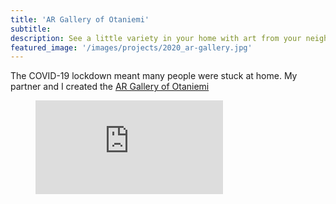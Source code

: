 ```yaml
---
title: 'AR Gallery of Otaniemi'
subtitle:
description: See a little variety in your home with art from your neighbors!
featured_image: '/images/projects/2020_ar-gallery.jpg'
---
```

The COVID-19 lockdown meant many people were stuck at home. My partner and I created the [AR Gallery of Otaniemi](https://otaniemi.glitch.me)

<!--
![alt text](/images/projects/ar-business-card_urs_01.png "The textured surface of one of the bean shapes")
 -->
 
<!-- blank line -->

<figure class="video_container">
  <iframe src="https://www.youtube.com/embed/l0t2grRVOyE" frameborder="0" allowfullscreen="true"> </iframe>
</figure>

<!-- blank line -->
